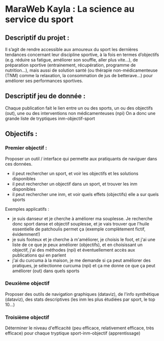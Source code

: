# MaraWeb Kayla : La science au service du sport


## Descriptif du projet :

Il s’agit de rendre accessible aux amoureux du sport les dernières tendances concernant leur discipline sportive, à la fois en termes d’objectifs (e.g. réduire sa fatigue, améliorer son souffle, aller plus vite…), de préparation sportive (entrainement, récupération, programme de nutrition…), mais aussi de solution santé (ou thérapie non-médicamenteuse (TNM) comme la relaxation, la consommation de jus de betterave…) pour améliorer ses performances sportives.

## Descriptif jeu de donnée :

Chaque publication fait le lien entre un ou des sports, un ou des objectifs (out), une ou des interventions non médicamenteuses (npi)
On a donc une grande liste de tryptiques inm-objectif-sport

## Objectifs :

### Premier objectif :

Proposer un outil / interface qui permette aux pratiquants de naviguer dans ces données.

- il peut rechercher un sport, et voir les objectifs et les solutions disponibles
- il peut rechercher un objectif dans un sport, et trouver les inm disponibles
- il peut rechercher une inm, et voir quels effets (objectifs) elle a sur quels sports

Exemples applicatifs : 
- je suis danseur et je cherche à améliorer ma souplesse. Je recherche donc sport danse et objectif souplesse, et je vais trouver que l'huile essentielle de patchoulis permet ça (exemple complètement fictif, évidemment!)
- je suis footeux et je cherche à m'améliorer, je choisis le foot, et j'ai une liste de ce que je peux améliorer (objectifs), et en choisissant un objectif, j'ai des méthodes (npi) et éventuellement accès aux publications qui en parlent
- j'ai du curcuma à la maison, je me demande si ça peut améliorer des pratiques, je sélectionne curcuma (npi) et ça me donne ce que ça peut améliorer (out) dans quels sports

### Deuxième objectif

Proposer des outils de navigation graphiques (dataviz), de l'info synthétique (dataviz), des stats descriptives (les inm les plus étudiées par sport, le top 10...)

### Troisième objectif

Déterminer le niveau d'efficacité (peu efficace, relativement efficace, très efficace) pour chaque tryptique sport-inm-objectif (apprentissage) 

